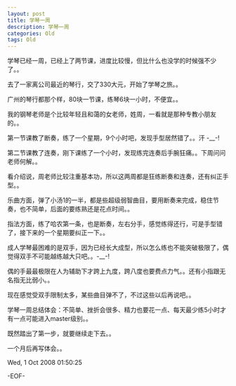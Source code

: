 ```yaml
---
layout: post
title: 学琴一周
description: 学琴一周
categories: Old
tags: Old
---
```

学琴已经一周，已经上了两节课，进度比较慢，但比什么也没学的时候强不少了。。  

  

去了一家离公司最近的琴行，交了330大元，开始了学琴之旅。。  

  

广州的琴行都那个样，80块一节课，练琴6块一小时，不便宜。。  

  

我的钢琴老师是个比较年轻且和蔼的女老师，姓周，一看就是那种专教小朋友的。。  

  

第一节课教了断奏，练了一个星期，9个小时吧，发现手型居然错了。。汗 -\_\_-!  

  

第二节课教了连奏，刚下课练了一个小时，发现练完连奏后手腕狂痛。。下周问问老师何解。。  

  

看介绍说，周老师比较注重基本功，所以这两周都是狂练断奏和连奏，还有纠正手型。。  

  

乐曲方面，弹了小汤1的一半，都是些超级弱智曲目，要用断奏来完成，稳住节奏，也不简单，后面的要练熟还是花点时间。。  

  

指法方面，练了哈农第一条，也是断奏，左右分手，感觉练得还行，可是手型错了，接下来的一个星期要纠正一下。。  

  

成人学琴最困难的是双手，因为已经长大成型，所以怎么练也不能突破极限了，偶觉得双手不可能越练越大只吧。。-\_\_-!  

  

偶的手最最极限在人为辅助下才跨上九度，跨八度也要费点力气。。还有小指跟无名指无比弱小。。  

  

现在感觉受双手限制太多，某些曲目弹不了，不过这些以后再说吧。。  

  

学琴一周总结体会：不简单、挫折会很多、精力也要花一点、每天最少练5小时才有一点可能进入master级别。。  

  

既然踏出了第一步，就要继续走下去。。  

  

一个月后再写体会。。

Wed, 1 Oct 2008 01:50:25

-EOF-